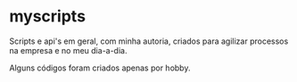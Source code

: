 # myscripts
Scripts e api's em geral, com minha autoria, criados para agilizar processos na empresa e no meu dia-a-dia.

Alguns códigos foram criados apenas por hobby.
